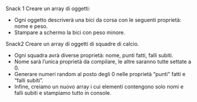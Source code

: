 Snack 1
Creare un array di oggetti:

- Ogni oggetto descriverà una bici da corsa con le seguenti proprietà: nome e peso.
- Stampare a schermo la bici con peso minore.


Snack2
Creare un array di oggetti di squadre di calcio.

- Ogni squadra avrà diverse proprietà: nome, punti fatti, falli subiti.
- Nome sarà l’unica proprietà da compilare, le altre saranno tutte settate a 0.
- Generare numeri random al posto degli 0 nelle proprietà “punti” fatti e “falli subiti”.
- Infine, creiamo un nuovo array i cui elementi contengono solo nomi e falli subiti e stampiamo tutto in console.
